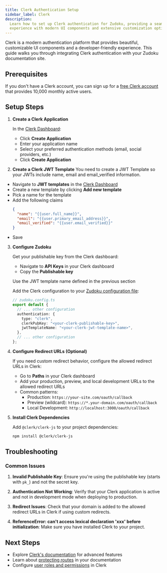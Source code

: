 ```yaml
---
title: Clerk Authentication Setup
sidebar_label: Clerk
description:
  Learn how to set up Clerk authentication for Zudoku, providing a seamless authentication
  experience with modern UI components and extensive customization options.
---
```


Clerk is a modern authentication platform that provides beautiful, customizable UI components and a
developer-friendly experience. This guide walks you through integrating Clerk authentication with
your Zudoku documentation site.

## Prerequisites

If you don't have a Clerk account, you can sign up for a [free Clerk account](https://clerk.com/)
that provides 10,000 monthly active users.

## Setup Steps

<Stepper>

1. **Create a Clerk Application**

   In the [Clerk Dashboard](https://dashboard.clerk.com/):
   - Click **Create Application**
   - Enter your application name
   - Select your preferred authentication methods (email, social providers, etc.)
   - Click **Create Application**

2. **Create a Clerk JWT Template** You need to create a JWT Template so your JWTs include name,
   email and email_verified information.

- Navigate to **JWT templates** in the [Clerk Dashboard](https://dashboard.clerk.com/)
- Create a new template by clicking **Add new template**
- Pick a name for the template
- Add the following claims
  ```json
  {
    "name": "{{user.full_name}}",
    "email": "{{user.primary_email_address}}",
    "email_verified": "{{user.email_verified}}"
  }
  ```
- Save

3. **Configure Zudoku**

   Get your publishable key from the Clerk dashboard:
   - Navigate to **API Keys** in your Clerk dashboard
   - Copy the **Publishable key**

   Use the JWT template name defined in the previous section

   Add the Clerk configuration to your [Zudoku configuration file](./overview.md):

   ```typescript
   // zudoku.config.ts
   export default {
     // ... other configuration
     authentication: {
       type: "clerk",
       clerkPubKey: "<your-clerk-publishable-key>",
       jwtTemplateName: "<your-clerk-jwt-template-name>",
     },
     // ... other configuration
   };
   ```

4. **Configure Redirect URLs (Optional)**

   If you need custom redirect behavior, configure the allowed redirect URLs in Clerk:
   - Go to **Paths** in your Clerk dashboard
   - Add your production, preview, and local development URLs to the allowed redirect URLs
   - Common patterns:
     - Production: `https://your-site.com/oauth/callback`
     - Preview (wildcard): `https://*.your-domain.com/oauth/callback`
     - Local Development: `http://localhost:3000/oauth/callback`

5. **Install Clerk Dependencies**

   Add `@clerk/clerk-js` to your project dependencies:

   ```bash
   npm install @clerk/clerk-js
   ```
</Stepper>

## Troubleshooting

### Common Issues

1. **Invalid Publishable Key**: Ensure you're using the publishable key (starts with `pk_`) and not
   the secret key.

2. **Authentication Not Working**: Verify that your Clerk application is active and not in
   development mode when deploying to production.

3. **Redirect Issues**: Check that your domain is added to the allowed redirect URLs in Clerk if
   using custom redirects.

4. **ReferenceError: can't access lexical declaration 'xxx' before initialization**: Make sure you have installed Clerk to your project.

## Next Steps

- Explore [Clerk's documentation](https://clerk.com/docs) for advanced features
- Learn about [protecting routes](./authentication.md#protected-routes) in your documentation
- Configure [user roles and permissions](https://clerk.com/docs/organizations/roles-permissions) in
  Clerk
